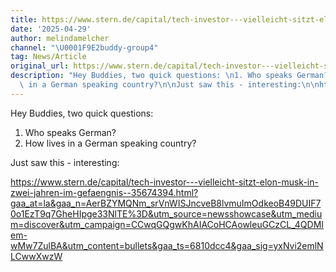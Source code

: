 ```yaml
---
title: https://www.stern.de/capital/tech-investor---vielleicht-sitzt-elon-musk-in-zwei-jahren-im-gefaengnis--35674394.html?gaa_at=la&gaa_n=AerBZYMQNm_srVnWISJncveB8lvmuImOdkeoB49DUIF70o1EzT9q7GheHIpge33NlTE%3D&utm_source=newsshowcase&utm_medium=discover&utm_campaign=CCwqGQgwKhAIACoHCAowleuGCzCL_4QDMIem-wMw7ZulBA&utm_content=bullets&gaa_ts=6810dcc4&gaa_sig=yxNvi2emlNLCwwXwzWD5pyI7HpACXngkQtHD8swhxWKaCZR3gp_ibhB2b8eOHJvq5OEzprS8ZOhrSnBG3L99ZQ%3D%3D
date: '2025-04-29'
author: melindamelcher
channel: "\U0001F9E2buddy-group4"
tag: News/Article
original_url: https://www.stern.de/capital/tech-investor---vielleicht-sitzt-elon-musk-in-zwei-jahren-im-gefaengnis--35674394.html?gaa_at=la&gaa_n=AerBZYMQNm_srVnWISJncveB8lvmuImOdkeoB49DUIF70o1EzT9q7GheHIpge33NlTE%3D&utm_source=newsshowcase&utm_medium=discover&utm_campaign=CCwqGQgwKhAIACoHCAowleuGCzCL_4QDMIem-wMw7ZulBA&utm_content=bullets&gaa_ts=6810dcc4&gaa_sig=yxNvi2emlNLCwwXwzWD5pyI7HpACXngkQtHD8swhxWKaCZR3gp_ibhB2b8eOHJvq5OEzprS8ZOhrSnBG3L99ZQ%3D%3D
description: "Hey Buddies, two quick questions: \n1. Who speaks German?\n2. How lives\
  \ in a German speaking country?\n\nJust saw this - interesting:\n\nhttps://www.stern.de/capital/tech-investor---vielleicht-sitzt-elon-musk-in-zwei-jahren-im-gefaengnis--35674394.html?gaa_at=la&gaa_n=AerBZYMQNm_srVnWISJncveB8lvmuImOdkeoB49DUIF70o1EzT9q7GheHIpge33NlTE%3D&utm_source=newsshowcase&utm_medium=discover&utm_campaign=CCwqGQgwKhAIACoHCAowleuGCzCL_4QDMIem-wMw7ZulBA&utm_content=bullets&gaa_ts=6810dcc4&gaa_sig=yxNvi2emlNLCwwXwzW"
---
```


Hey Buddies, two quick questions: 
1. Who speaks German?
2. How lives in a German speaking country?

Just saw this - interesting:

https://www.stern.de/capital/tech-investor---vielleicht-sitzt-elon-musk-in-zwei-jahren-im-gefaengnis--35674394.html?gaa_at=la&gaa_n=AerBZYMQNm_srVnWISJncveB8lvmuImOdkeoB49DUIF70o1EzT9q7GheHIpge33NlTE%3D&utm_source=newsshowcase&utm_medium=discover&utm_campaign=CCwqGQgwKhAIACoHCAowleuGCzCL_4QDMIem-wMw7ZulBA&utm_content=bullets&gaa_ts=6810dcc4&gaa_sig=yxNvi2emlNLCwwXwzW